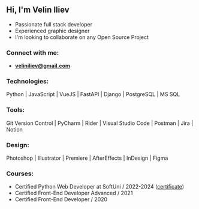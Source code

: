 [//]: # (<img src="./logos/github-newheader2.png" alt="Python">)

## Hi, I'm Velin Iliev

- Passionate full stack developer
- Experienced graphic designer
- I'm looking to collaborate on any Open Source Project

### Connect with me:

- **veliniliev@gmail.com**

### Technologies:
<p>
    <span>Python</span> | 
    <span>JavaScript</span> |
    <span>VueJS</span> |
    <span>FastAPI</span> |
    <span>Django</span> |
    <span>PostgreSQL</span> |
    <span>MS SQL</span>
</p>


### Tools:
<p>
    <span>Git Version Control |</span> 
    <span> PyCharm |</span> 
    <span> Rider |</span> 
    <span> Visual Studio Code |</span>
    <span> Postman |</span>
    <span> Jira |</span>
    <span> Notion </span>
</p>

### Design:

<p>
    <span>Photoshop</span> |
    <span>Illustrator</span> |
    <span>Premiere</span> |
    <span>AfterEffects</span> |
    <span>InDesign</span> |
    <span>Figma</span> 
</p>

### Courses:

- Certified Python Web Developer at SoftUni / 2022-2024 ([certificate])
- Certified Front-End Developer Advanced / 2021
- Certified Front-End Developer / 2020

[//]: # (<hr>)

[//]: # (<img height="160" src="https://github-readme-stats-git-masterrstaa-rickstaa.vercel.app/api/top-langs/?username=VelinIliev&layout=compact&text_color=FFFFFF&bg_color=09131B&hide_border=true" />)

[see my progress]:https://github.com/VelinIliev/SoftUni-Python-Full-Stack-Developer-progress

[certificate]: https://softuni.bg/certificates/details/191128/8aab45c5